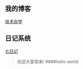 ## 我的博客

[技术杂学](https://yujintang.github.io/)

## 日记系统

[七日记](http://www.7diary.com)

> 欢迎大家常来!
####hello  world
